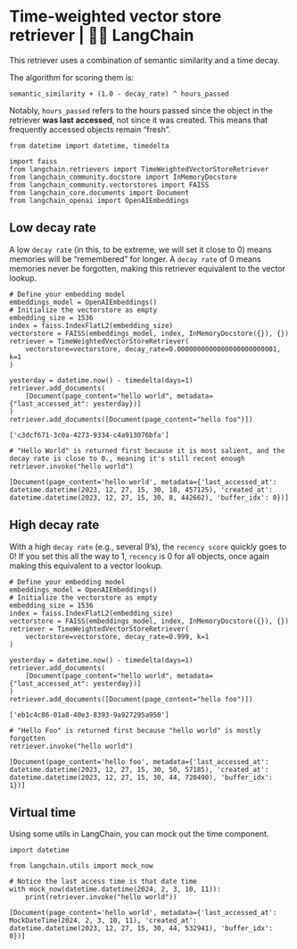 # Time-weighted vector store retriever | 🦜️🔗 LangChain
This retriever uses a combination of semantic similarity and a time decay.

The algorithm for scoring them is:

```
semantic_similarity + (1.0 - decay_rate) ^ hours_passed

```


Notably, `hours_passed` refers to the hours passed since the object in the retriever **was last accessed**, not since it was created. This means that frequently accessed objects remain “fresh”.

```
from datetime import datetime, timedelta

import faiss
from langchain.retrievers import TimeWeightedVectorStoreRetriever
from langchain_community.docstore import InMemoryDocstore
from langchain_community.vectorstores import FAISS
from langchain_core.documents import Document
from langchain_openai import OpenAIEmbeddings

```


Low decay rate[​](#low-decay-rate "Direct link to Low decay rate")
------------------------------------------------------------------

A low `decay rate` (in this, to be extreme, we will set it close to 0) means memories will be “remembered” for longer. A `decay rate` of 0 means memories never be forgotten, making this retriever equivalent to the vector lookup.

```
# Define your embedding model
embeddings_model = OpenAIEmbeddings()
# Initialize the vectorstore as empty
embedding_size = 1536
index = faiss.IndexFlatL2(embedding_size)
vectorstore = FAISS(embeddings_model, index, InMemoryDocstore({}), {})
retriever = TimeWeightedVectorStoreRetriever(
    vectorstore=vectorstore, decay_rate=0.0000000000000000000000001, k=1
)

```


```
yesterday = datetime.now() - timedelta(days=1)
retriever.add_documents(
    [Document(page_content="hello world", metadata={"last_accessed_at": yesterday})]
)
retriever.add_documents([Document(page_content="hello foo")])

```


```
['c3dcf671-3c0a-4273-9334-c4a913076bfa']

```


```
# "Hello World" is returned first because it is most salient, and the decay rate is close to 0., meaning it's still recent enough
retriever.invoke("hello world")

```


```
[Document(page_content='hello world', metadata={'last_accessed_at': datetime.datetime(2023, 12, 27, 15, 30, 18, 457125), 'created_at': datetime.datetime(2023, 12, 27, 15, 30, 8, 442662), 'buffer_idx': 0})]

```


High decay rate[​](#high-decay-rate "Direct link to High decay rate")
---------------------------------------------------------------------

With a high `decay rate` (e.g., several 9’s), the `recency score` quickly goes to 0! If you set this all the way to 1, `recency` is 0 for all objects, once again making this equivalent to a vector lookup.

```
# Define your embedding model
embeddings_model = OpenAIEmbeddings()
# Initialize the vectorstore as empty
embedding_size = 1536
index = faiss.IndexFlatL2(embedding_size)
vectorstore = FAISS(embeddings_model, index, InMemoryDocstore({}), {})
retriever = TimeWeightedVectorStoreRetriever(
    vectorstore=vectorstore, decay_rate=0.999, k=1
)

```


```
yesterday = datetime.now() - timedelta(days=1)
retriever.add_documents(
    [Document(page_content="hello world", metadata={"last_accessed_at": yesterday})]
)
retriever.add_documents([Document(page_content="hello foo")])

```


```
['eb1c4c86-01a8-40e3-8393-9a927295a950']

```


```
# "Hello Foo" is returned first because "hello world" is mostly forgotten
retriever.invoke("hello world")

```


```
[Document(page_content='hello foo', metadata={'last_accessed_at': datetime.datetime(2023, 12, 27, 15, 30, 50, 57185), 'created_at': datetime.datetime(2023, 12, 27, 15, 30, 44, 720490), 'buffer_idx': 1})]

```


Virtual time[​](#virtual-time "Direct link to Virtual time")
------------------------------------------------------------

Using some utils in LangChain, you can mock out the time component.

```
import datetime

from langchain.utils import mock_now

```


```
# Notice the last access time is that date time
with mock_now(datetime.datetime(2024, 2, 3, 10, 11)):
    print(retriever.invoke("hello world"))

```


```
[Document(page_content='hello world', metadata={'last_accessed_at': MockDateTime(2024, 2, 3, 10, 11), 'created_at': datetime.datetime(2023, 12, 27, 15, 30, 44, 532941), 'buffer_idx': 0})]

```
